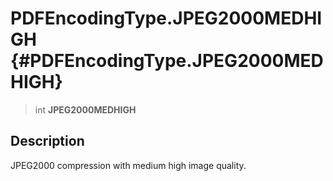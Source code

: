 PDFEncodingType.JPEG2000MEDHIGH {#PDFEncodingType.JPEG2000MEDHIGH}
===============================

> int **JPEG2000MEDHIGH**

Description
-----------

JPEG2000 compression with medium high image quality.
